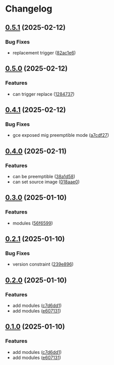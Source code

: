 # Changelog

## [0.5.1](https://github.com/01Joseph-Hwang10/terraform-google-cloud/compare/v0.5.0...v0.5.1) (2025-02-12)


### Bug Fixes

* replacement trigger ([82ac1e6](https://github.com/01Joseph-Hwang10/terraform-google-cloud/commit/82ac1e69ac58ac64d8b8fc31fd278e5513d90c3f))

## [0.5.0](https://github.com/01Joseph-Hwang10/terraform-google-cloud/compare/v0.4.1...v0.5.0) (2025-02-12)


### Features

* can trigger replace ([1284737](https://github.com/01Joseph-Hwang10/terraform-google-cloud/commit/1284737436e3f7f06370adf93b4bc9ca55b23d3a))

## [0.4.1](https://github.com/01Joseph-Hwang10/terraform-google-cloud/compare/v0.4.0...v0.4.1) (2025-02-12)


### Bug Fixes

* gce exposed mig preemptible mode ([a7cdf27](https://github.com/01Joseph-Hwang10/terraform-google-cloud/commit/a7cdf272602488f760647f5eedc8703575dff6e5))

## [0.4.0](https://github.com/01Joseph-Hwang10/terraform-google-cloud/compare/v0.3.0...v0.4.0) (2025-02-11)


### Features

* can be preemptible ([38a1d58](https://github.com/01Joseph-Hwang10/terraform-google-cloud/commit/38a1d58d15df58ebba7be7909f6bd02c101c0661))
* can set source image ([018aae0](https://github.com/01Joseph-Hwang10/terraform-google-cloud/commit/018aae040cc017d23bc09d127658aaa0b6d6426f))

## [0.3.0](https://github.com/01Joseph-Hwang10/terraform-google-cloud/compare/v0.2.1...v0.3.0) (2025-01-10)


### Features

* modules ([56f6599](https://github.com/01Joseph-Hwang10/terraform-google-cloud/commit/56f65998ce9f7b1f8b6b80bff15c0675c393677e))

## [0.2.1](https://github.com/01Joseph-Hwang10/terraform-google-cloud/compare/v0.2.0...v0.2.1) (2025-01-10)


### Bug Fixes

* version constraint ([239e896](https://github.com/01Joseph-Hwang10/terraform-google-cloud/commit/239e8962d027ce9fc01a06631d5415d01aa8bd58))

## [0.2.0](https://github.com/01Joseph-Hwang10/terraform-google-cloud/compare/v0.1.0...v0.2.0) (2025-01-10)


### Features

* add modules ([c7d6dd1](https://github.com/01Joseph-Hwang10/terraform-google-cloud/commit/c7d6dd1fae05271019d78194747fade539e6c2aa))
* add modules ([e607131](https://github.com/01Joseph-Hwang10/terraform-google-cloud/commit/e607131a8c43f899cce05518ac2704a599a431c7))

## [0.1.0](https://github.com/01Joseph-Hwang10/terraform-google-cloud/compare/terraform-google-cloud-v0.0.1...terraform-google-cloud-v0.1.0) (2025-01-10)


### Features

* add modules ([c7d6dd1](https://github.com/01Joseph-Hwang10/terraform-google-cloud/commit/c7d6dd1fae05271019d78194747fade539e6c2aa))
* add modules ([e607131](https://github.com/01Joseph-Hwang10/terraform-google-cloud/commit/e607131a8c43f899cce05518ac2704a599a431c7))
